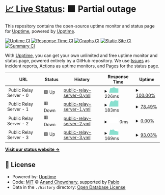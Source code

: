 # [📈 Live Status](https://upptime.github.io/upptime): <!--live status--> **🟧 Partial outage**

This repository contains the open-source uptime monitor and status page for [Upptime](https://upptime.js.org), powered by [Upptime](https://github.com/upptime/upptime).

[![Uptime CI](https://github.com/duandaxei/upptime/workflows/Uptime%20CI/badge.svg)](https://github.com/duandaxei/upptime/actions?query=workflow%3A%22Uptime+CI%22)
[![Response Time CI](https://github.com/duandaxei/upptime/workflows/Response%20Time%20CI/badge.svg)](https://github.com/duandaxei/upptime/actions?query=workflow%3A%22Response+Time+CI%22)
[![Graphs CI](https://github.com/duandaxei/upptime/workflows/Graphs%20CI/badge.svg)](https://github.com/duandaxei/upptime/actions?query=workflow%3A%22Graphs+CI%22)
[![Static Site CI](https://github.com/duandaxei/upptime/workflows/Static%20Site%20CI/badge.svg)](https://github.com/duandaxei/upptime/actions?query=workflow%3A%22Static+Site+CI%22)
[![Summary CI](https://github.com/duandaxei/upptime/workflows/Summary%20CI/badge.svg)](https://github.com/duandaxei/upptime/actions?query=workflow%3A%22Summary+CI%22)

With [Upptime](https://upptime.js.org), you can get your own unlimited and free uptime monitor and status page, powered entirely by a GitHub repository. We use [Issues](https://github.com/upptime/upptime/issues) as incident reports, [Actions](https://github.com/duandaxei/upptime/actions) as uptime monitors, and [Pages](https://upptime.github.io/upptime) for the status page.

<!--start: status pages-->
<!-- This summary is generated by Upptime (https://github.com/upptime/upptime) -->
<!-- Do not edit this manually, your changes will be overwritten -->
<!-- prettier-ignore -->
| URL | Status | History | Response Time | Uptime |
| --- | ------ | ------- | ------------- | ------ |
| <img alt="" src="https://icons.duckduckgo.com/ip3/null.ico" height="13"> Public Relay Server - 0 | 🟩 Up | [public-relay-server-0.yml](https://github.com/duandaxei/upptime/commits/HEAD/history/public-relay-server-0.yml) | <details><summary><img alt="Response time graph" src="./graphs/public-relay-server-0/response-time-week.png" height="20"> 226ms</summary><br><a href="https://duandaxei.github.io/upptime/history/public-relay-server-0"><img alt="Response time 238" src="https://img.shields.io/endpoint?url=https%3A%2F%2Fraw.githubusercontent.com%2Fduandaxei%2Fupptime%2FHEAD%2Fapi%2Fpublic-relay-server-0%2Fresponse-time.json"></a><br><a href="https://duandaxei.github.io/upptime/history/public-relay-server-0"><img alt="24-hour response time 212" src="https://img.shields.io/endpoint?url=https%3A%2F%2Fraw.githubusercontent.com%2Fduandaxei%2Fupptime%2FHEAD%2Fapi%2Fpublic-relay-server-0%2Fresponse-time-day.json"></a><br><a href="https://duandaxei.github.io/upptime/history/public-relay-server-0"><img alt="7-day response time 226" src="https://img.shields.io/endpoint?url=https%3A%2F%2Fraw.githubusercontent.com%2Fduandaxei%2Fupptime%2FHEAD%2Fapi%2Fpublic-relay-server-0%2Fresponse-time-week.json"></a><br><a href="https://duandaxei.github.io/upptime/history/public-relay-server-0"><img alt="30-day response time 241" src="https://img.shields.io/endpoint?url=https%3A%2F%2Fraw.githubusercontent.com%2Fduandaxei%2Fupptime%2FHEAD%2Fapi%2Fpublic-relay-server-0%2Fresponse-time-month.json"></a><br><a href="https://duandaxei.github.io/upptime/history/public-relay-server-0"><img alt="1-year response time 238" src="https://img.shields.io/endpoint?url=https%3A%2F%2Fraw.githubusercontent.com%2Fduandaxei%2Fupptime%2FHEAD%2Fapi%2Fpublic-relay-server-0%2Fresponse-time-year.json"></a></details> | <details><summary><a href="https://duandaxei.github.io/upptime/history/public-relay-server-0">100.00%</a></summary><a href="https://duandaxei.github.io/upptime/history/public-relay-server-0"><img alt="All-time uptime 99.51%" src="https://img.shields.io/endpoint?url=https%3A%2F%2Fraw.githubusercontent.com%2Fduandaxei%2Fupptime%2FHEAD%2Fapi%2Fpublic-relay-server-0%2Fuptime.json"></a><br><a href="https://duandaxei.github.io/upptime/history/public-relay-server-0"><img alt="24-hour uptime 100.00%" src="https://img.shields.io/endpoint?url=https%3A%2F%2Fraw.githubusercontent.com%2Fduandaxei%2Fupptime%2FHEAD%2Fapi%2Fpublic-relay-server-0%2Fuptime-day.json"></a><br><a href="https://duandaxei.github.io/upptime/history/public-relay-server-0"><img alt="7-day uptime 100.00%" src="https://img.shields.io/endpoint?url=https%3A%2F%2Fraw.githubusercontent.com%2Fduandaxei%2Fupptime%2FHEAD%2Fapi%2Fpublic-relay-server-0%2Fuptime-week.json"></a><br><a href="https://duandaxei.github.io/upptime/history/public-relay-server-0"><img alt="30-day uptime 98.91%" src="https://img.shields.io/endpoint?url=https%3A%2F%2Fraw.githubusercontent.com%2Fduandaxei%2Fupptime%2FHEAD%2Fapi%2Fpublic-relay-server-0%2Fuptime-month.json"></a><br><a href="https://duandaxei.github.io/upptime/history/public-relay-server-0"><img alt="1-year uptime 99.51%" src="https://img.shields.io/endpoint?url=https%3A%2F%2Fraw.githubusercontent.com%2Fduandaxei%2Fupptime%2FHEAD%2Fapi%2Fpublic-relay-server-0%2Fuptime-year.json"></a></details>
| <img alt="" src="https://icons.duckduckgo.com/ip3/null.ico" height="13"> Public Relay Server - 1 | 🟥 Down | [public-relay-server-1.yml](https://github.com/duandaxei/upptime/commits/HEAD/history/public-relay-server-1.yml) | <details><summary><img alt="Response time graph" src="./graphs/public-relay-server-1/response-time-week.png" height="20"> 183ms</summary><br><a href="https://duandaxei.github.io/upptime/history/public-relay-server-1"><img alt="Response time 188" src="https://img.shields.io/endpoint?url=https%3A%2F%2Fraw.githubusercontent.com%2Fduandaxei%2Fupptime%2FHEAD%2Fapi%2Fpublic-relay-server-1%2Fresponse-time.json"></a><br><a href="https://duandaxei.github.io/upptime/history/public-relay-server-1"><img alt="24-hour response time 187" src="https://img.shields.io/endpoint?url=https%3A%2F%2Fraw.githubusercontent.com%2Fduandaxei%2Fupptime%2FHEAD%2Fapi%2Fpublic-relay-server-1%2Fresponse-time-day.json"></a><br><a href="https://duandaxei.github.io/upptime/history/public-relay-server-1"><img alt="7-day response time 183" src="https://img.shields.io/endpoint?url=https%3A%2F%2Fraw.githubusercontent.com%2Fduandaxei%2Fupptime%2FHEAD%2Fapi%2Fpublic-relay-server-1%2Fresponse-time-week.json"></a><br><a href="https://duandaxei.github.io/upptime/history/public-relay-server-1"><img alt="30-day response time 190" src="https://img.shields.io/endpoint?url=https%3A%2F%2Fraw.githubusercontent.com%2Fduandaxei%2Fupptime%2FHEAD%2Fapi%2Fpublic-relay-server-1%2Fresponse-time-month.json"></a><br><a href="https://duandaxei.github.io/upptime/history/public-relay-server-1"><img alt="1-year response time 188" src="https://img.shields.io/endpoint?url=https%3A%2F%2Fraw.githubusercontent.com%2Fduandaxei%2Fupptime%2FHEAD%2Fapi%2Fpublic-relay-server-1%2Fresponse-time-year.json"></a></details> | <details><summary><a href="https://duandaxei.github.io/upptime/history/public-relay-server-1">78.49%</a></summary><a href="https://duandaxei.github.io/upptime/history/public-relay-server-1"><img alt="All-time uptime 97.75%" src="https://img.shields.io/endpoint?url=https%3A%2F%2Fraw.githubusercontent.com%2Fduandaxei%2Fupptime%2FHEAD%2Fapi%2Fpublic-relay-server-1%2Fuptime.json"></a><br><a href="https://duandaxei.github.io/upptime/history/public-relay-server-1"><img alt="24-hour uptime 86.83%" src="https://img.shields.io/endpoint?url=https%3A%2F%2Fraw.githubusercontent.com%2Fduandaxei%2Fupptime%2FHEAD%2Fapi%2Fpublic-relay-server-1%2Fuptime-day.json"></a><br><a href="https://duandaxei.github.io/upptime/history/public-relay-server-1"><img alt="7-day uptime 78.49%" src="https://img.shields.io/endpoint?url=https%3A%2F%2Fraw.githubusercontent.com%2Fduandaxei%2Fupptime%2FHEAD%2Fapi%2Fpublic-relay-server-1%2Fuptime-week.json"></a><br><a href="https://duandaxei.github.io/upptime/history/public-relay-server-1"><img alt="30-day uptime 93.70%" src="https://img.shields.io/endpoint?url=https%3A%2F%2Fraw.githubusercontent.com%2Fduandaxei%2Fupptime%2FHEAD%2Fapi%2Fpublic-relay-server-1%2Fuptime-month.json"></a><br><a href="https://duandaxei.github.io/upptime/history/public-relay-server-1"><img alt="1-year uptime 97.75%" src="https://img.shields.io/endpoint?url=https%3A%2F%2Fraw.githubusercontent.com%2Fduandaxei%2Fupptime%2FHEAD%2Fapi%2Fpublic-relay-server-1%2Fuptime-year.json"></a></details>
| <img alt="" src="https://icons.duckduckgo.com/ip3/null.ico" height="13"> Public Relay Server - 2 | 🟥 Down | [public-relay-server-2.yml](https://github.com/duandaxei/upptime/commits/HEAD/history/public-relay-server-2.yml) | <details><summary><img alt="Response time graph" src="./graphs/public-relay-server-2/response-time-week.png" height="20"> 0ms</summary><br><a href="https://duandaxei.github.io/upptime/history/public-relay-server-2"><img alt="Response time 188" src="https://img.shields.io/endpoint?url=https%3A%2F%2Fraw.githubusercontent.com%2Fduandaxei%2Fupptime%2FHEAD%2Fapi%2Fpublic-relay-server-2%2Fresponse-time.json"></a><br><a href="https://duandaxei.github.io/upptime/history/public-relay-server-2"><img alt="24-hour response time 0" src="https://img.shields.io/endpoint?url=https%3A%2F%2Fraw.githubusercontent.com%2Fduandaxei%2Fupptime%2FHEAD%2Fapi%2Fpublic-relay-server-2%2Fresponse-time-day.json"></a><br><a href="https://duandaxei.github.io/upptime/history/public-relay-server-2"><img alt="7-day response time 0" src="https://img.shields.io/endpoint?url=https%3A%2F%2Fraw.githubusercontent.com%2Fduandaxei%2Fupptime%2FHEAD%2Fapi%2Fpublic-relay-server-2%2Fresponse-time-week.json"></a><br><a href="https://duandaxei.github.io/upptime/history/public-relay-server-2"><img alt="30-day response time 0" src="https://img.shields.io/endpoint?url=https%3A%2F%2Fraw.githubusercontent.com%2Fduandaxei%2Fupptime%2FHEAD%2Fapi%2Fpublic-relay-server-2%2Fresponse-time-month.json"></a><br><a href="https://duandaxei.github.io/upptime/history/public-relay-server-2"><img alt="1-year response time 188" src="https://img.shields.io/endpoint?url=https%3A%2F%2Fraw.githubusercontent.com%2Fduandaxei%2Fupptime%2FHEAD%2Fapi%2Fpublic-relay-server-2%2Fresponse-time-year.json"></a></details> | <details><summary><a href="https://duandaxei.github.io/upptime/history/public-relay-server-2">0.00%</a></summary><a href="https://duandaxei.github.io/upptime/history/public-relay-server-2"><img alt="All-time uptime 62.37%" src="https://img.shields.io/endpoint?url=https%3A%2F%2Fraw.githubusercontent.com%2Fduandaxei%2Fupptime%2FHEAD%2Fapi%2Fpublic-relay-server-2%2Fuptime.json"></a><br><a href="https://duandaxei.github.io/upptime/history/public-relay-server-2"><img alt="24-hour uptime 0.00%" src="https://img.shields.io/endpoint?url=https%3A%2F%2Fraw.githubusercontent.com%2Fduandaxei%2Fupptime%2FHEAD%2Fapi%2Fpublic-relay-server-2%2Fuptime-day.json"></a><br><a href="https://duandaxei.github.io/upptime/history/public-relay-server-2"><img alt="7-day uptime 0.00%" src="https://img.shields.io/endpoint?url=https%3A%2F%2Fraw.githubusercontent.com%2Fduandaxei%2Fupptime%2FHEAD%2Fapi%2Fpublic-relay-server-2%2Fuptime-week.json"></a><br><a href="https://duandaxei.github.io/upptime/history/public-relay-server-2"><img alt="30-day uptime 0.00%" src="https://img.shields.io/endpoint?url=https%3A%2F%2Fraw.githubusercontent.com%2Fduandaxei%2Fupptime%2FHEAD%2Fapi%2Fpublic-relay-server-2%2Fuptime-month.json"></a><br><a href="https://duandaxei.github.io/upptime/history/public-relay-server-2"><img alt="1-year uptime 62.37%" src="https://img.shields.io/endpoint?url=https%3A%2F%2Fraw.githubusercontent.com%2Fduandaxei%2Fupptime%2FHEAD%2Fapi%2Fpublic-relay-server-2%2Fuptime-year.json"></a></details>
| <img alt="" src="https://icons.duckduckgo.com/ip3/null.ico" height="13"> Public Relay Server - 3 | 🟩 Up | [public-relay-server-3.yml](https://github.com/duandaxei/upptime/commits/HEAD/history/public-relay-server-3.yml) | <details><summary><img alt="Response time graph" src="./graphs/public-relay-server-3/response-time-week.png" height="20"> 169ms</summary><br><a href="https://duandaxei.github.io/upptime/history/public-relay-server-3"><img alt="Response time 186" src="https://img.shields.io/endpoint?url=https%3A%2F%2Fraw.githubusercontent.com%2Fduandaxei%2Fupptime%2FHEAD%2Fapi%2Fpublic-relay-server-3%2Fresponse-time.json"></a><br><a href="https://duandaxei.github.io/upptime/history/public-relay-server-3"><img alt="24-hour response time 153" src="https://img.shields.io/endpoint?url=https%3A%2F%2Fraw.githubusercontent.com%2Fduandaxei%2Fupptime%2FHEAD%2Fapi%2Fpublic-relay-server-3%2Fresponse-time-day.json"></a><br><a href="https://duandaxei.github.io/upptime/history/public-relay-server-3"><img alt="7-day response time 169" src="https://img.shields.io/endpoint?url=https%3A%2F%2Fraw.githubusercontent.com%2Fduandaxei%2Fupptime%2FHEAD%2Fapi%2Fpublic-relay-server-3%2Fresponse-time-week.json"></a><br><a href="https://duandaxei.github.io/upptime/history/public-relay-server-3"><img alt="30-day response time 169" src="https://img.shields.io/endpoint?url=https%3A%2F%2Fraw.githubusercontent.com%2Fduandaxei%2Fupptime%2FHEAD%2Fapi%2Fpublic-relay-server-3%2Fresponse-time-month.json"></a><br><a href="https://duandaxei.github.io/upptime/history/public-relay-server-3"><img alt="1-year response time 186" src="https://img.shields.io/endpoint?url=https%3A%2F%2Fraw.githubusercontent.com%2Fduandaxei%2Fupptime%2FHEAD%2Fapi%2Fpublic-relay-server-3%2Fresponse-time-year.json"></a></details> | <details><summary><a href="https://duandaxei.github.io/upptime/history/public-relay-server-3">93.03%</a></summary><a href="https://duandaxei.github.io/upptime/history/public-relay-server-3"><img alt="All-time uptime 28.67%" src="https://img.shields.io/endpoint?url=https%3A%2F%2Fraw.githubusercontent.com%2Fduandaxei%2Fupptime%2FHEAD%2Fapi%2Fpublic-relay-server-3%2Fuptime.json"></a><br><a href="https://duandaxei.github.io/upptime/history/public-relay-server-3"><img alt="24-hour uptime 95.23%" src="https://img.shields.io/endpoint?url=https%3A%2F%2Fraw.githubusercontent.com%2Fduandaxei%2Fupptime%2FHEAD%2Fapi%2Fpublic-relay-server-3%2Fuptime-day.json"></a><br><a href="https://duandaxei.github.io/upptime/history/public-relay-server-3"><img alt="7-day uptime 93.03%" src="https://img.shields.io/endpoint?url=https%3A%2F%2Fraw.githubusercontent.com%2Fduandaxei%2Fupptime%2FHEAD%2Fapi%2Fpublic-relay-server-3%2Fuptime-week.json"></a><br><a href="https://duandaxei.github.io/upptime/history/public-relay-server-3"><img alt="30-day uptime 19.60%" src="https://img.shields.io/endpoint?url=https%3A%2F%2Fraw.githubusercontent.com%2Fduandaxei%2Fupptime%2FHEAD%2Fapi%2Fpublic-relay-server-3%2Fuptime-month.json"></a><br><a href="https://duandaxei.github.io/upptime/history/public-relay-server-3"><img alt="1-year uptime 28.67%" src="https://img.shields.io/endpoint?url=https%3A%2F%2Fraw.githubusercontent.com%2Fduandaxei%2Fupptime%2FHEAD%2Fapi%2Fpublic-relay-server-3%2Fuptime-year.json"></a></details>

<!--end: status pages-->

[**Visit our status website →**](https://upptime.github.io/upptime)

## 📄 License

- Powered by: [Upptime](https://github.com/upptime/upptime)
- Code: [MIT](./LICENSE) © [Anand Chowdhary](https://anandchowdhary.com), supported by [Pabio](https://pabio.com)
- Data in the `./history` directory: [Open Database License](https://opendatacommons.org/licenses/odbl/1-0/)
